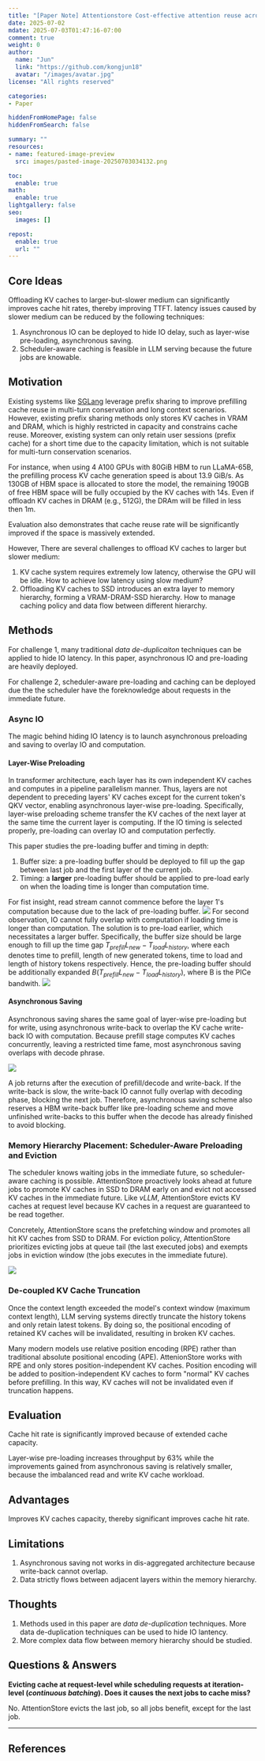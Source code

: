 ```yaml
---
title: "[Paper Note] Attentionstore Cost-effective attention reuse across multi-turn conversations in large language model serving"
date: 2025-07-02
mdate: 2025-07-03T01:47:16-07:00
comment: true
weight: 0
author:
  name: "Jun"
  link: "https://github.com/kongjun18"
  avatar: "/images/avatar.jpg"
license: "All rights reserved"

categories:
- Paper

hiddenFromHomePage: false
hiddenFromSearch: false

summary: ""
resources:
- name: featured-image-preview
  src: images/pasted-image-20250703034132.png

toc:
  enable: true
math:
  enable: true
lightgallery: false
seo:
  images: []

repost:
  enable: true
  url: ""
---
```



## Core Ideas

Offloading KV caches to larger-but-slower medium can significantly improves cache hit rates, thereby improving TTFT. latency issues caused by slower medium can be reduced by the following techniques:
1. Asynchronous IO can be deployed to hide IO delay, such as layer-wise pre-loading, asynchronous saving.
2. Scheduler-aware caching is feasible in LLM serving because the future jobs are knowable.
## Motivation
Existing systems like [SGLang](https://kongjun18.github.io/posts/sglang-efficient-execution-of-structured-language-model-programs) leverage prefix sharing to improve prefilling cache reuse in multi-turn conservation and long context scenarios. However, existing prefix sharing methods only stores KV
caches in VRAM and DRAM, which is highly restricted in capacity and constrains cache reuse. Moreover, existing system can only retain user sessions (prefix cache) for a short time due to the capacity limitation, which is not suitable for multi-turn conservation scenarios. 

For instance, when using 4 A100 GPUs with 80GiB HBM to run LLaMA-65B, the prefilling process KV cache generation speed is about 13.9 GiB/s. As 130GB of HBM space is allocated to store the model, the remaining 190GB of free HBM space will be fully occupied by the KV caches with 14s. Even if offloadn KV caches in DRAM (e.g., 512G), the DRAm will be filled in less then 1m.

Evaluation also demonstrates that cache reuse rate will be significantly improved if the space is massively extended.

However, There are several challenges to offload KV caches to larger but slower medium:
1. KV cache system requires extremely low latency, otherwise the GPU will be idle. How to achieve low latency using slow medium?
2. Offloading KV caches to SSD introduces an extra layer to memory hierarchy, forming a VRAM-DRAM-SSD hierarchy. How to manage caching policy and data flow between different hierarchy.
## Methods

For challenge 1, many traditional *data de-duplicaiton* techniques can be applied to hide IO latency. In this paper, asynchronous IO and pre-loading are heavily deployed. 

For challenge 2, scheduler-aware pre-loading and caching can be deployed due the the scheduler have the foreknowledge about requests in the immediate future.

### Async IO
The magic behind hiding IO latency is to launch asynchronous preloading and saving to overlay IO and computation.  
#### Layer-Wise Preloading
In transformer architecture, each layer has its own independent KV caches and computes in a pipeline parallelism manner. Thus, layers are not dependent to preceding layers' KV caches except for the current token's QKV vector, enabling asynchronous layer-wise pre-loading. Specifically, layer-wise preloading scheme transfer the KV caches of the next layer at the same time the current layer is computing. If the IO timing is selected properly, pre-loading can overlay IO and computation perfectly.

This paper  studies the pre-loading buffer and timing in depth:
1. Buffer size: a pre-loading buffer should be deployed to fill up the gap between last job and the first layer of the current job.
2. Timing: a **larger** pre-loading buffer should be applied to pre-load early on when the loading time is longer than computation time. 

For fist insight, read stream cannot commence before the layer 1's computation because due to the lack of pre-loading buffer.
![](./images/pasted-image-20250703034132.png)
For second observation, IO cannot fully overlap with computation if loading time is longer than computation. The solution is to pre-load earlier, which necessitates a larger buffer. Specifically, the buffer size should be large enough to fill up the time gap $T_{prefill}L_{new}-T_{load}L_{history}$, where each denotes time to prefill, length of new generated tokens, time to load and length of history tokens respectively.  Hence, the pre-loading buffer should be additionally expanded $B(T_{prefill}L_{new}-T_{load}L_{history})$, where B is the PICe bandwith.
![](./images/pasted-image-20250703034146.png)
#### Asynchronous Saving
Asynchronous saving shares the same goal of layer-wise pre-loading but for write, using asynchronous write-back to overlap the KV cache write-back IO with computation. Because prefill stage computes KV caches concurrently, leaving a restricted time fame, most asynchronous saving overlaps with decode phrase.

![](./images/pasted-image-20250703074216.png)

A job returns after the execution of prefill/decode and write-back. If the write-back is slow, the write-back IO cannot fully overlap with decoding phase, blocking the next job. Therefore, asynchronous saving scheme also reserves a HBM write-back buffer like pre-loading scheme and move unfinished write-backs to this buffer when the decode has already finished to avoid blocking.

### Memory Hierarchy Placement: Scheduler-Aware Preloading and Eviction

The scheduler knows waiting jobs in the immediate future, so scheduler-aware caching is possible. AttentionStore proactively looks ahead at future jobs to promote KV caches in SSD to DRAM early on and evict not accessed KV caches in the immediate future. Like *vLLM*, AttentionStore evicts KV caches at request level because KV caches in a request are guaranteed to be read together.

Concretely, AttentionStore scans the prefetching window and promotes all hit KV caches from SSD to DRAM. For eviction policy, AttentionStore prioritizes evicting jobs at queue tail (the last executed jobs) and exempts jobs in eviction window (the jobs executes in the immediate future).

![](./images/pasted-image-20250703080206.png)

### De-coupled KV Cache Truncation

Once the context length exceeded the model's context window (maximum context length), LLM serving systems directly truncate the history tokens and only retain latest tokens. By doing so, the positional encoding of retained KV caches will be invalidated, resulting in broken KV caches.

Many modern models use relative position encoding (RPE) rather than traditional absolute positional encoding (APE). AttenionStore works with RPE and only stores position-independent KV caches. Position encoding will be added to position-independent KV caches to form "normal" KV caches before prefilling. In this way, KV caches will not be invalidated even if truncation happens.                                                                            
## Evaluation

Cache hit rate is significantly improved because of extended cache capacity.

Layer-wise pre-loading increases throughput by 63% while the improvements gained from asynchronous saving is relatively smaller, because the imbalanced read and write KV cache workload.
## Advantages

Improves KV caches capacity, thereby significant improves cache hit rate.
## Limitations 
1. Asynchronous saving not works in dis-aggregated architecture because write-back cannot overlap.
2. Data strictly flows between adjacent layers within the memory hierarchy.
## Thoughts
1. Methods used in this paper are *data de-duplication* techniques. More data de-duplication techniques can be used to hide IO lantency.
2. More complex data flow between memory hierarchy should be studied.
## Questions & Answers


**Evicting cache at request-level while scheduling requests at iteration-level (*continuous batching*). Does it causes the next jobs to cache miss?** 

No. AttentionStore evicts the last job, so all jobs benefit,  except for the last job.


---
## References
